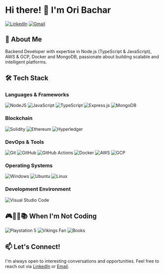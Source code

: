 # Hi there! 👋 I'm Ori Bachar

[![LinkedIn](https://img.shields.io/badge/linkedin-%230077B5.svg?style=for-the-badge&logo=linkedin&logoColor=white)](https://www.linkedin.com/in/ori-bachar/)
[![Gmail](https://img.shields.io/badge/Gmail-D14836?style=for-the-badge&logo=gmail&logoColor=white)](mailto:oribachar98%40gmail.com)

## 💪 About Me

Backend Developer with expertise in Node.js (TypeScript & JavaScript), AWS & GCP, Docker and MongoDB, passionate about building scalable and intelligent platforms.

## 🛠️ Tech Stack

### Languages & Frameworks

![NodeJS](https://img.shields.io/badge/Node.js-6DA55F?style=for-the-badge&logo=node.js&logoColor=white)
![JavaScript](https://img.shields.io/badge/JavaScript-F7DF1E?style=for-the-badge&logo=javascript&logoColor=000)
![TypeScript](https://img.shields.io/badge/TypeScript-3178C6?style=for-the-badge&logo=typescript&logoColor=fff)
![Express.js](https://img.shields.io/badge/Express.js-%23404d59?style=for-the-badge&logo=express&logoColor=%2361DAFB)
![MongoDB](https://img.shields.io/badge/MongoDB-%234ea94b?style=for-the-badge&logo=mongodb&logoColor=white)

### Blockchain

![Solidity](https://img.shields.io/badge/Solidity-%23363636?style=for-the-badge&logo=solidity&logoColor=white)
![Ethereum](https://img.shields.io/badge/Ethereum-3C3C3D?style=for-the-badge&logo=Ethereum&logoColor=white)
![Hyperledger](https://img.shields.io/badge/Hyperledger-2F3134?style=for-the-badge&logo=hyperledger&logoColor=white)

### DevOps & Tools

![Git](https://img.shields.io/badge/git-%23F05033.svg?style=for-the-badge&logo=git&logoColor=white)
![GitHub](https://img.shields.io/badge/github-%23121011.svg?style=for-the-badge&logo=github&logoColor=white)
![GitHub Actions](https://img.shields.io/badge/GitHub_Actions-2088FF?style=for-the-badge&logo=github-actions&logoColor=white)
![Docker](https://img.shields.io/badge/docker-%230db7ed.svg?style=for-the-badge&logo=docker&logoColor=white)
![AWS](https://img.shields.io/badge/AWS-%23FF9900.svg?style=for-the-badge&logo=amazon-aws&logoColor=white)
![GCP](https://img.shields.io/badge/GoogleCloud-%234285F4.svg?style=for-the-badge&logo=google-cloud&logoColor=white)

### Operating Systems

![Windows](https://img.shields.io/badge/Windows-0078D6?style=for-the-badge&logo=windows&logoColor=white)
![Ubuntu](https://img.shields.io/badge/Ubuntu-E95420?style=for-the-badge&logo=ubuntu&logoColor=white)
![Linux](https://img.shields.io/badge/Linux-FCC624?style=for-the-badge&logo=linux&logoColor=black)

### Development Environment

![Visual Studio Code](https://img.shields.io/badge/VisualStudioCode-0078d7.svg?style=for-the-badge&logo=visual-studio-code&logoColor=white)

## 🎮🏈💜📚 When I'm Not Coding

![Playstation 5](https://img.shields.io/badge/Playstation%205-003791?style=for-the-badge&logo=playstation-5&logoColor=white)
![Vikings Fan](https://img.shields.io/badge/Minnesota%20Vikings-%234F2683.svg?style=for-the-badge&logo=nfl&logoColor=white)
![Books](https://img.shields.io/badge/Mystery%20Books-%23000000.svg?style=for-the-badge&logo=goodreads&logoColor=white)


## 📫 Let's Connect!

I'm always open to interesting conversations and opportunities. Feel free to reach out via [LinkedIn](https://www.linkedin.com/in/ori-bachar/) or [Email](mailto:oribachar98@gmail.com).
